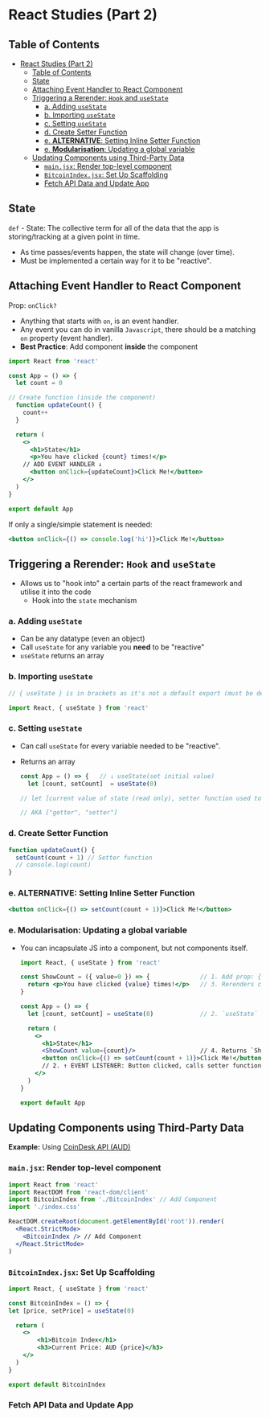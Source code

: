 # React Studies (Part 2)

## Table of Contents

- [React Studies (Part 2)](#react-studies-part-2)
  - [Table of Contents](#table-of-contents)
  - [State](#state)
  - [Attaching Event Handler to React Component](#attaching-event-handler-to-react-component)
  - [Triggering a Rerender: `Hook` and `useState`](#triggering-a-rerender-hook-and-usestate)
    - [a. Adding `useState`](#a-adding-usestate)
    - [b. Importing `useState`](#b-importing-usestate)
    - [c. Setting `useState`](#c-setting-usestate)
    - [d. Create Setter Function](#d-create-setter-function)
    - [e. **ALTERNATIVE**: Setting Inline Setter Function](#e-alternative-setting-inline-setter-function)
    - [e. **Modularisation**: Updating a global variable](#e-modularisation-updating-a-global-variable)
  - [Updating Components using Third-Party Data](#updating-components-using-third-party-data)
    - [`main.jsx`: Render top-level component](#mainjsx-render-top-level-component)
    - [`BitcoinIndex.jsx`: Set Up Scaffolding](#bitcoinindexjsx-set-up-scaffolding)
    - [Fetch API Data and Update App](#fetch-api-data-and-update-app)

## State

`def` - State: The collective term for all of the data that the app is storing/tracking at a given point in time.

- As time passes/events happen, the state will change (over time).
- Must be implemented a certain way for it to be "reactive".

## Attaching Event Handler to React Component

Prop: `onClick?`

- Anything that starts with `on`, is an event handler.
- Any event you can do in vanilla `Javascript`, there should be a matching `on` property (event handler).
- **Best Practice**: Add component **inside** the component

```jsx
import React from 'react'

const App = () => {
  let count = 0

// Create function (inside the component)
  function updateCount() {
    count++
  }

  return (
    <>
      <h1>State</h1>
      <p>You have clicked {count} times!</p>
    // ADD EVENT HANDLER ↓
      <button onClick={updateCount}>Click Me!</button>
    </>
  )
}

export default App
```

If only a single/simple statement is needed:

```jsx
<button onClick={() => console.log('hi')}>Click Me!</button>
```

## Triggering a Rerender: `Hook` and `useState`

- Allows us to "hook into" a certain parts of the react framework and utilise it into the code
  - Hook into the `state` mechanism

### a. Adding `useState`

- Can be any datatype (even an object)
- Call `useState` for any variable you **need** to be "reactive"
- `useState` returns an array

### b. Importing `useState`

  ```jsx
  // { useState } is in brackets as it's not a default export (must be destructured)

  import React, { useState } from 'react'
  ```

### c. Setting `useState`

- Can call `useState` for every variable needed to be "reactive".
- Returns an array

  ```jsx
  const App = () => {   // ↓ useState(set initial value)
    let [count, setCount]  = useState(0)

  // let [current value of state (read only), setter function used to update the state]

  // AKA ["getter", "setter"]
  ```

### d. Create Setter Function

  ```jsx
  function updateCount() {
    setCount(count + 1) // Setter function
    // console.log(count)
  }
  ```

### e. **ALTERNATIVE**: Setting Inline Setter Function

  ```jsx
  <button onClick={() => setCount(count + 1)}>Click Me!</button>
  ```

### e. **Modularisation**: Updating a global variable

- You can incapsulate JS into a component, but not components itself.

  ```jsx
  import React, { useState } from 'react'

  const ShowCount = ({ value=0 }) => {              // 1. Add prop: {value}
    return <p>You have clicked {value} times!</p>   // 3. Rerenders component (reactive update)
  }

  const App = () => {
    let [count, setCount] = useState(0)             // 2. `useState` triggered = updates setCount (+1)

    return (
      <>
        <h1>State</h1>
        <ShowCount value={count}/>                  // 4. Returns `ShowCount`
        <button onClick={() => setCount(count + 1)}>Click Me!</button>
        // 2. ↑ EVENT LISTENER: Button clicked, calls setter function (setCount)
      </>
    )
  }

  export default App
  ```

## Updating Components using Third-Party Data

**Example:** Using [CoinDesk API (AUD)](https://api.coindesk.com/v1/bpi/currentprice/AUD.json)

### `main.jsx`: Render top-level component

```jsx
import React from 'react'
import ReactDOM from 'react-dom/client'
import BitcoinIndex from './BitcoinIndex' // Add Component
import './index.css'

ReactDOM.createRoot(document.getElementById('root')).render(
  <React.StrictMode>
    <BitcoinIndex /> // Add Component
  </React.StrictMode>
)
```

### `BitcoinIndex.jsx`: Set Up Scaffolding

```jsx
import React, { useState } from 'react'

const BitcoinIndex = () => {
let [price, setPrice] = useState(0)

  return (
    <>
        <h1>Bitcoin Index</h1>
        <h3>Current Price: AUD {price}</h3>
    </>
  )
}

export default BitcoinIndex
```

### Fetch API Data and Update App